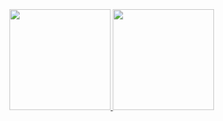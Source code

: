 <div>
<a href="https://github.com/luizaviana">
<img height="180em" src="https://github-readme-stats.vercel.app/api/top-langs/?username=luizaviana&layout=compact&langs_count=7&theme=dracula"/>
<img height="180em" src="https://github-readme-stats.vercel.app/api?username=luizaviana&show_icons=true&theme=dracula&include_all_commits=true&count_private=true"/>
</div>

